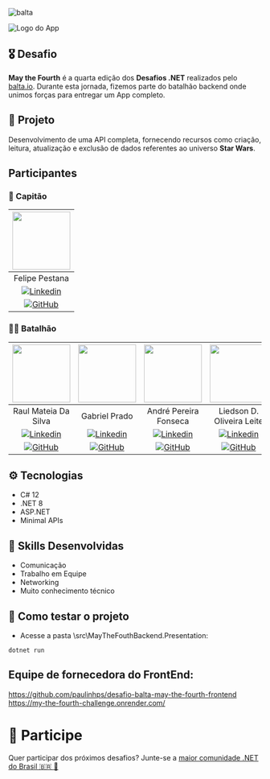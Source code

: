 ![balta](https://baltaio.blob.core.windows.net/static/images/dark/balta-logo.svg)

![Logo do App](https://github.com/balta-io/desafio-balta-may-the-fourth-backend/assets/965305/880fab7e-3998-4a0d-98ad-1d6ffc11298b)

## 🎖️ Desafio
**May the Fourth** é a quarta edição dos **Desafios .NET** realizados pelo [balta.io](https://balta.io). Durante esta jornada, fizemos parte do batalhão backend onde unimos forças para entregar um App completo.

## 📱 Projeto
Desenvolvimento de uma API completa, fornecendo recursos como criação, leitura, atualização e exclusão de dados referentes ao universo **Star Wars**.

## Participantes
### 🚀 Capitão

| [<img loading="lazy" src="https://media.licdn.com/dms/image/C4D03AQEMmmzbuAZMLQ/profile-displayphoto-shrink_200_200/0/1656625620951?e=1720051200&v=beta&t=mcrWdNvHCD0LHXevZnSxgphzTLv1mDZpzunCOjJjHE0" width=115><br>](https://www.linkedin.com/in/pestana1984/) |
| :---: |
| Felipe Pestana | 
| [![Linkedin](https://img.shields.io/badge/-blue?style=flat-square&logo=Linkedin&logoColor=white&link=https://www.linkedin.com/in/pestana1984/)](https://www.linkedin.com/in/pestana1984/) |
| [![GitHub](https://img.shields.io/badge/-black?style=flat-square&logo=Github&link=https://github.com/Felipe-Pestana)](https://github.com/Felipe-Pestana) |

### 💂‍♀️ Batalhão

| [<img loading="lazy" src="https://media.licdn.com/dms/image/D4D03AQGF_AjMuEtyYw/profile-displayphoto-shrink_200_200/0/1683259007618?e=1720051200&v=beta&t=BKuhYHuS2U8UT08uu95DqXhDFAk7DEJZIZiW0oZ6SYg" width=115><br>](https://www.linkedin.com/in/raul-mateia-da-silva-84b631b9/) |  [<img loading="lazy" src="https://media.licdn.com/dms/image/D4E03AQFyUX30Q6cJzQ/profile-displayphoto-shrink_400_400/0/1699998825713?e=1720051200&v=beta&t=5ztEOhGB7QQPhXbyxnh1izJId2IetRsUYS-V5E7-AOU" width=115><br>](https://www.linkedin.com/in/gabriel-prado-75730929a/) |  [<img loading="lazy" src="https://media.licdn.com/dms/image/D4D03AQG_9oFmc-qUJQ/profile-displayphoto-shrink_200_200/0/1701371308052?e=1720051200&v=beta&t=LyrJPZTYpdnU6uBXqEZY-IR025P0nB4ujlR6xvrjYiY" width=115><br>](https://www.linkedin.com/in/andrepfonseca/) | [<img loading="lazy" src="https://media.licdn.com/dms/image/D4D03AQHlQW07WYwycA/profile-displayphoto-shrink_200_200/0/1710332932197?e=1720051200&v=beta&t=CARvKRZHWBAZ1m0V8kKUkpBVCI_qM4YrFWlxZFZZ094" width=115><br>](https://www.linkedin.com/in/liedson-d-o-leite/) |
| :---: | :---: | :---: | :---: |
| Raul Mateia Da Silva | Gabriel Prado | André Pereira Fonseca | Liedson D. Oliveira Leite |
| [![Linkedin](https://img.shields.io/badge/-blue?style=flat-square&logo=Linkedin&logoColor=white&link=https://www.linkedin.com/in/raul-mateia-da-silva-84b631b9/)](https://www.linkedin.com/in/raul-mateia-da-silva-84b631b9/) | [![Linkedin](https://img.shields.io/badge/-blue?style=flat-square&logo=Linkedin&logoColor=white&link=https://www.linkedin.com/in/gabriel-prado-75730929a/)](https://www.linkedin.com/in/gabriel-prado-75730929a/) | [![Linkedin](https://img.shields.io/badge/-blue?style=flat-square&logo=Linkedin&logoColor=white&link=https://www.linkedin.com/in/andrepfonseca/)](https://www.linkedin.com/in/andrepfonseca/) | [![Linkedin](https://img.shields.io/badge/-blue?style=flat-square&logo=Linkedin&logoColor=white&link=https://www.linkedin.com/in/liedson-d-o-leite/)](https://www.linkedin.com/in/liedson-d-o-leite/) |
| [![GitHub](https://img.shields.io/badge/-black?style=flat-square&logo=Github&link=https://github.com/RaMadaSilva)](https://github.com/RaMadaSilva) | [![GitHub](https://img.shields.io/badge/-black?style=flat-square&logo=Github&link=https://github.com/Gabrielbprado)](https://github.com/Gabrielbprado) | [![GitHub](https://img.shields.io/badge/-black?style=flat-square&logo=Github&link=https://github.com/andrefons)](https://github.com/andrefons) | [![GitHub](https://img.shields.io/badge/-black?style=flat-square&logo=Github&link=https://github.com/Ol1veirx)](https://github.com/Ol1veirx) |


## ⚙️ Tecnologias
* C# 12
* .NET 8
* ASP.NET
* Minimal APIs

## 🥋 Skills Desenvolvidas
* Comunicação
* Trabalho em Equipe
* Networking
* Muito conhecimento técnico

## 🧪 Como testar o projeto
* Acesse a pasta \src\MayTheFouthBackend.Presentation\:
```
dotnet run
```

## Equipe de fornecedora do FrontEnd:<br>
https://github.com/paulinhps/desafio-balta-may-the-fourth-frontend <br>
https://my-the-fourth-challenge.onrender.com/





# 💜 Participe
Quer participar dos próximos desafios? Junte-se a [maior comunidade .NET do Brasil 🇧🇷 💜](https://balta.io/discord)
